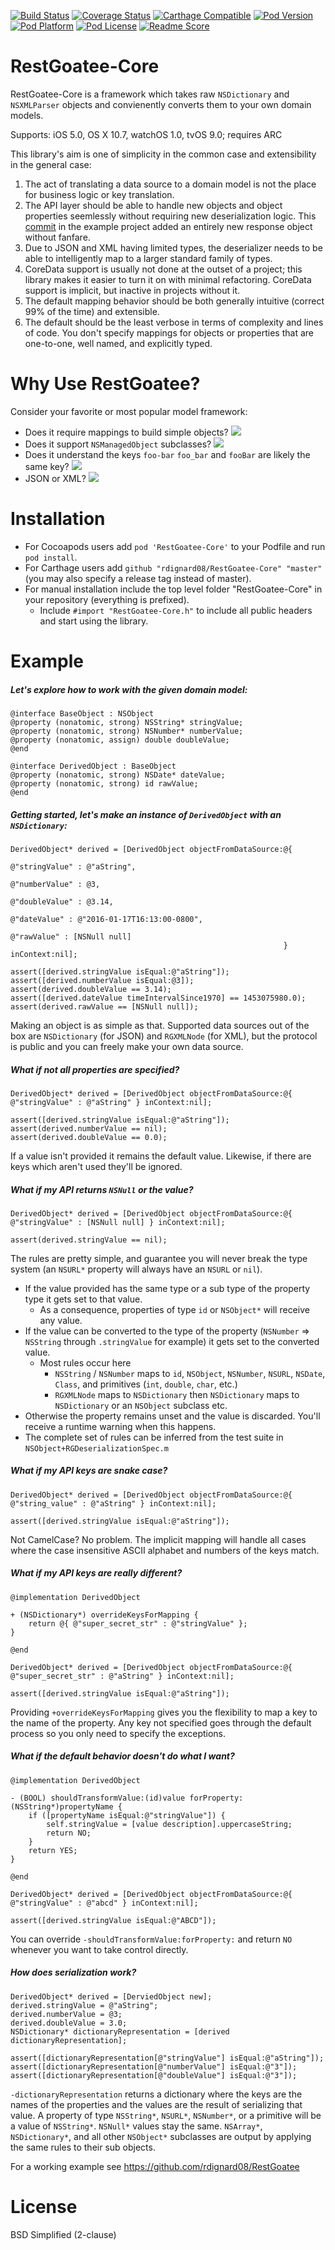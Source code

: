 [![Build Status](https://travis-ci.org/rdignard08/RestGoatee-Core.svg?branch=master)](https://travis-ci.org/rdignard08/RestGoatee-Core)
[![Coverage Status](https://codecov.io/github/rdignard08/RestGoatee-Core/coverage.svg?branch=master)](https://codecov.io/github/rdignard08/RestGoatee-Core?branch=master)
[![Carthage Compatible](https://img.shields.io/badge/Carthage-compatible-4BC51D.svg?style=flat)](https://github.com/rdignard08/RestGoatee-Core)
[![Pod Version](https://img.shields.io/cocoapods/v/RestGoatee-Core.svg)](https://cocoapods.org/pods/RestGoatee-Core)
[![Pod Platform](http://img.shields.io/cocoapods/p/RestGoatee-Core.svg?style=flat)](http://cocoadocs.org/docsets/RestGoatee-Core/)
[![Pod License](http://img.shields.io/cocoapods/l/RestGoatee-Core.svg?style=flat)](https://github.com/rdignard08/RestGoatee-Core/blob/master/LICENSE)
[![Readme Score](http://readme-score-api.herokuapp.com/score.svg?url=rdignard08/restgoatee-core)](http://clayallsopp.github.io/readme-score?url=rdignard08/restgoatee-core)

RestGoatee-Core
===============

RestGoatee-Core is a framework which takes raw `NSDictionary` and `NSXMLParser` objects and convienently converts them to your own domain models.

Supports: iOS 5.0, OS X 10.7, watchOS 1.0, tvOS 9.0; requires ARC

This library's aim is one of simplicity in the common case and extensibility in the general case:<br/>
1) The act of translating a data source to a domain model is not the place for business logic or key translation.<br/>
2) The API layer should be able to handle new objects and object properties seemlessly without requiring new deserialization logic.  This <a href="https://github.com/rdignard08/RestGoatee/commit/50b516c4e5377ef02a384b26ce94984655b424f0">commit</a> in the example project added an entirely new response object without fanfare.<br/>
3) Due to JSON and XML having limited types, the deserializer needs to be able to intelligently map to a larger standard family of types.<br/>
4) CoreData support is usually not done at the outset of a project; this library makes it easier to turn it on with minimal refactoring.  CoreData support is implicit, but inactive in projects without it.<br/>
5) The default mapping behavior should be both generally intuitive (correct 99% of the time) and extensible.<br/>
6) The default should be the least verbose in terms of complexity and lines of code.  You don't specify mappings for objects or properties that are one-to-one, well named, and explicitly typed.

Why Use RestGoatee?
===================
Consider your favorite or most popular model framework:

  * Does it require mappings to build simple objects?  <img src="https://github.com/jloughry/Unicode/raw/master/graphics/red_x.png"/>
  * Does it support `NSManagedObject` subclasses? <img src="https://github.com/jloughry/Unicode/raw/master/graphics/green_check.png"/>
  * Does it understand the keys `foo-bar` `foo_bar` and `fooBar` are likely the same key? <img src="https://github.com/jloughry/Unicode/raw/master/graphics/green_check.png"/>
  * JSON or XML? <img src="https://github.com/jloughry/Unicode/raw/master/graphics/green_check.png"/>

# Installation
  - For Cocoapods users add `pod 'RestGoatee-Core'` to your Podfile and run `pod install`.  
  - For Carthage users add `github "rdignard08/RestGoatee-Core" "master"` (you may also specify a release tag instead of master).
  - For manual installation include the top level folder "RestGoatee-Core" in your repository (everything is prefixed).
    - Include `#import "RestGoatee-Core.h"` to include all public headers and start using the library. 

Example
=======
##### Let's explore how to work with the given domain model:
```objc
@interface BaseObject : NSObject
@property (nonatomic, strong) NSString* stringValue;
@property (nonatomic, strong) NSNumber* numberValue;
@property (nonatomic, assign) double doubleValue;
@end

@interface DerivedObject : BaseObject
@property (nonatomic, strong) NSDate* dateValue;
@property (nonatomic, strong) id rawValue;
@end
```


##### Getting started, let's make an instance of `DerivedObject` with an `NSDictionary`:
```objc
DerivedObject* derived = [DerivedObject objectFromDataSource:@{
                                                             @"stringValue" : @"aString",
                                                             @"numberValue" : @3,
                                                             @"doubleValue" : @3.14,
                                                             @"dateValue" : @"2016-01-17T16:13:00-0800",
                                                             @"rawValue" : [NSNull null]
                                                             } inContext:nil];

assert([derived.stringValue isEqual:@"aString"]);
assert([derived.numberValue isEqual:@3]);
assert(derived.doubleValue == 3.14);
assert([derived.dateValue timeIntervalSince1970] == 1453075980.0);
assert(derived.rawValue == [NSNull null]);
```
Making an object is as simple as that.  Supported data sources out of the box are `NSDictionary` (for JSON) and `RGXMLNode` (for XML), but the protocol is public and you can freely make your own data source.

##### What if not all properties are specified?
```objc
DerivedObject* derived = [DerivedObject objectFromDataSource:@{ @"stringValue" : @"aString" } inContext:nil];

assert([derived.stringValue isEqual:@"aString"]);
assert(derived.numberValue == nil);
assert(derived.doubleValue == 0.0);
```
If a value isn't provided it remains the default value.  Likewise, if there are keys which aren't used they'll be ignored.

##### What if my API returns `NSNull` or the value?
```objc
DerivedObject* derived = [DerivedObject objectFromDataSource:@{ @"stringValue" : [NSNull null] } inContext:nil];

assert(derived.stringValue == nil);
```
The rules are pretty simple, and guarantee you will never break the type system (an `NSURL*` property will always have an `NSURL` or `nil`).
- If the value provided has the same type or a sub type of the property type it gets set to that value.
  - As a consequence, properties of type `id` or `NSObject*` will receive any value.
- If the value can be converted to the type of the property (`NSNumber` => `NSString` through `.stringValue` for example) it gets set to the converted value.
  - Most rules occur here
    - `NSString` / `NSNumber` maps to `id`, `NSObject`, `NSNumber`, `NSURL`, `NSDate`, `Class`, and primitives (`int`, `double`, `char`, etc.)
    - `RGXMLNode` maps to `NSDictionary` then `NSDictionary` maps to `NSDictionary` or an `NSObject` subclass etc.
- Otherwise the property remains unset and the value is discarded.  You'll receive a runtime warning when this happens.
- The complete set of rules can be inferred from the test suite in `NSObject+RGDeserializationSpec.m`

##### What if my API keys are snake case?
```objc
DerivedObject* derived = [DerivedObject objectFromDataSource:@{ @"string_value" : @"aString" } inContext:nil];

assert([derived.stringValue isEqual:@"aString"]);
```
Not CamelCase? No problem. The implicit mapping will handle all cases where the case insensitive ASCII alphabet and numbers of the keys match.

##### What if my API keys are _really_ different?
```objc
@implementation DerivedObject

+ (NSDictionary*) overrideKeysForMapping {
    return @{ @"super_secret_str" : @"stringValue" };
}

@end

DerivedObject* derived = [DerivedObject objectFromDataSource:@{ @"super_secret_str" : @"aString" } inContext:nil];

assert([derived.stringValue isEqual:@"aString"]);
```
Providing `+overrideKeysForMapping` gives you the flexibility to map a key to the name of the property.  Any key not specified goes through the default process so you only need to specify the exceptions.

##### What if the default behavior doesn't do what I want?
```objc
@implementation DerivedObject

- (BOOL) shouldTransformValue:(id)value forProperty:(NSString*)propertyName {
    if ([propertyName isEqual:@"stringValue"]) {
        self.stringValue = [value description].uppercaseString;
        return NO;
    }
    return YES;
}

@end

DerivedObject* derived = [DerivedObject objectFromDataSource:@{ @"stringValue" : @"abcd" } inContext:nil];

assert([derived.stringValue isEqual:@"ABCD"]);
```
You can override `-shouldTransformValue:forProperty:` and return `NO` whenever you want to take control directly.

##### How does serialization work?
```objc
DerivedObject* derived = [DerviedObject new];
derived.stringValue = @"aString";
derived.numberValue = @3;
derived.doubleValue = 3.0;
NSDictionary* dictionaryRepresentation = [derived dictionaryRepresentation];

assert([dictionaryRepresentation[@"stringValue"] isEqual:@"aString"]);
assert([dictionaryRepresentation[@"numberValue"] isEqual:@"3"]);
assert([dictionaryRepresentation[@"doubleValue"] isEqual:@"3"]);
```
`-dictionaryRepresentation` returns a dictionary where the keys are the names of the properties and the values are the result of serializing that value.  A property of type `NSString*`, `NSURL*`, `NSNumber*`, or a primitive will be a value of `NSString*`.  `NSNull*` values stay the same.  `NSArray*`, `NSDictionary*`, and all other `NSObject*` subclasses are output by applying the same rules to their sub objects.

For a working example see https://github.com/rdignard08/RestGoatee

License
=======
BSD Simplified (2-clause)
